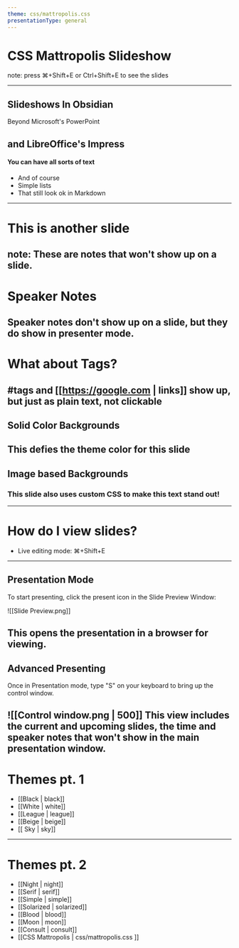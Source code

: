 ```yaml
---
theme: css/mattropolis.css
presentationType: general
---
```

# CSS Mattropolis Slideshow
note: press  ⌘+Shift+E or Ctrl+Shift+E to see the slides

---

## Slideshows In Obsidian
Beyond Microsoft's PowerPoint 

and LibreOffice's Impress
---
#### You can have all sorts of text
- And of course
- Simple lists
- That still look ok in Markdown
---
# This is another slide
note: These are notes that won't show up on a slide.
---
# Speaker Notes
Speaker notes don't show up on a slide, but they do show in presenter mode.
---
# What about Tags?
#tags and [[https://google.com | links]] show up, but just as plain text, not clickable
---
## Solid Color Backgrounds
<!-- slide bg="rgb(255, 99, 71)"  -->
This defies the theme color for this slide
---
<style>
	h2.custom-color {color: white;}
	h3.custom-color {color: lightgreen;}
</style>
## Image based Backgrounds <!-- element class="custom-color" -->
<!-- slide bg="[[1617670247obsidian.jpg]]"  -->
### This slide also uses custom CSS to make this text stand out!
<!-- element class="custom-color" -->
---
# How do I view slides?
- Live editing mode: ⌘+Shift+E 
---
## Presentation Mode
To start presenting, click the present icon in the Slide Preview Window:

![[Slide Preview.png]]

This opens the presentation in a browser for viewing.
---
## Advanced Presenting
Once in Presentation mode, type "S" on your keyboard to bring up the control window. 

![[Control window.png | 500]]
This view includes the current and upcoming slides, the time and speaker notes that won't show in the main presentation window.
---
# Themes pt. 1
-   [[Black | black]]
-   [[White | white]]
-   [[League | league]]
-   [[Beige | beige]]
-   [[ Sky | sky]]

---
# Themes pt. 2
-   [[Night | night]]
-   [[Serif | serif]]
-   [[Simple | simple]]
-   [[Solarized | solarized]]
-   [[Blood | blood]]
-   [[Moon | moon]]
-   [[Consult | consult]]
-   [[CSS Mattropolis | css/mattropolis.css ]]

